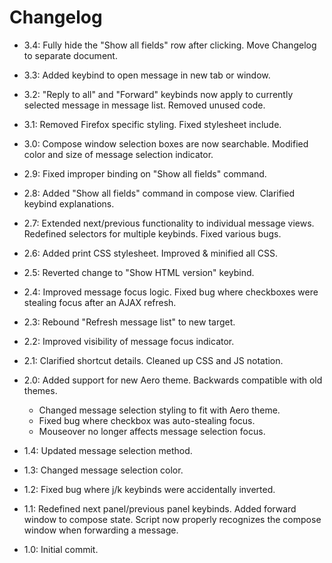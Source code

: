 # Changelog

* 3.4: Fully hide the "Show all fields" row after clicking. Move Changelog to separate document.

* 3.3: Added keybind to open message in new tab or window.

* 3.2: "Reply to all" and "Forward" keybinds now apply to currently selected message in message list. Removed unused code.

* 3.1: Removed Firefox specific styling. Fixed stylesheet include.

* 3.0: Compose window selection boxes are now searchable. Modified color and size of message selection indicator.

* 2.9: Fixed improper binding on "Show all fields" command.

* 2.8: Added "Show all fields" command in compose view. Clarified keybind explanations.

* 2.7: Extended next/previous functionality to individual message views. Redefined selectors for multiple keybinds. Fixed various bugs.

* 2.6: Added print CSS stylesheet. Improved & minified all CSS.

* 2.5: Reverted change to "Show HTML version" keybind.

* 2.4: Improved message focus logic. Fixed bug where checkboxes were stealing focus after an AJAX refresh.

* 2.3: Rebound "Refresh message list" to new target.

* 2.2: Improved visibility of message focus indicator.

* 2.1: Clarified shortcut details. Cleaned up CSS and JS notation.

* 2.0: Added support for new Aero theme. Backwards compatible with old themes.

  * Changed message selection styling to fit with Aero theme.
  * Fixed bug where checkbox was auto-stealing focus.
  * Mouseover no longer affects message selection focus.

* 1.4: Updated message selection method.

* 1.3: Changed message selection color.

* 1.2: Fixed bug where j/k keybinds were accidentally inverted.

* 1.1: Redefined next panel/previous panel keybinds. Added forward window to compose state. Script now properly recognizes the compose window when forwarding a message.

* 1.0: Initial commit.
